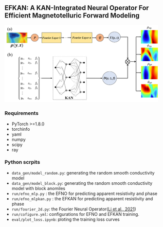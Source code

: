 ## EFKAN: A KAN-Integrated Neural Operator For Efficient Magnetotelluric Forward Modeling
![替代文本](./eval/figs/EFKAN.png "可选的标题")

### Requirements
- PyTorch >=1.8.0
- torchinfo
- yaml
- numpy
- scipy
- ray

### Python scrpits
- `data_gen/model_random.py`: generating the random smooth conductivity model
- `data_gen/model_block.py`: generating the random smooth conductivity model with block anomiles
- `run/efno_mlp.py` : the EFNO for predicting apparent resistivity and phase
- `run/efno_mlpkan.py` : the EFKAN for predicting apparent resistivity and phase
- `run/fourier_2d.py`: the Fourier Neural Operator([Li et al., 2021](https://arxiv.org/abs/2010.08895))
- `run/cofigure.yml`: configurations for EFNO and EFKAN training.
- `eval/plot_loss.ipynb`: ploting the training loss curves

